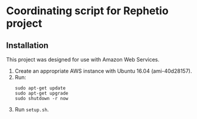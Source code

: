 # Coordinating script for Rephetio project

## Installation

This project was designed for use with Amazon Web Services.

1. Create an appropriate AWS instance with Ubuntu 16.04 (ami-40d28157).
2. Run:
    ```
    sudo apt-get update
    sudo apt-get upgrade
    sudo shutdown -r now
    ```
3. Run `setup.sh`.
